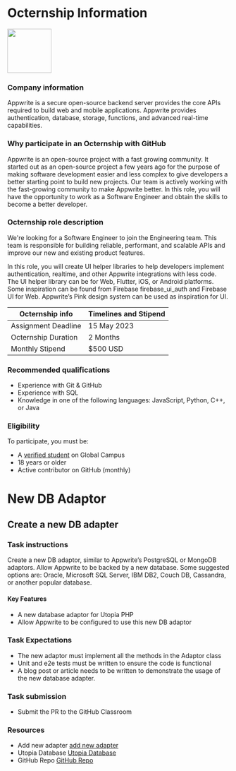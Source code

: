 # Octernship Information
<img src="https://appwrite.io/images-ee/press/logo-1.svg" width="100">

### Company information 
Appwrite is a secure open-source backend server provides the core APIs required to build web and mobile applications. Appwrite provides authentication, database, storage, functions, and advanced real-time capabilities.

### Why participate in an Octernship with GitHub
Appwrite is an open-source project with a fast growing community. It started out as an open-source project a few years ago for the purpose of making software development easier and less complex to give developers a better starting point to build new projects. Our team is actively working with the fast-growing community to make Appwrite better.
In this role, you will have the opportunity to work as a Software Engineer and obtain the skills to become a better developer.


### Octernship role description
We're looking for a Software Engineer to join the Engineering team. This team is responsible for building reliable, performant, and scalable APIs and improve our new and existing product features.

In this role, you will create UI helper libraries to help developers implement authentication, realtime, and other Appwrite integrations with less code. The UI helper library can be for Web, Flutter, iOS, or Android platforms. Some inspiration can be found from Firebase firebase_ui_auth and Firebase UI for Web. Appwrite’s Pink design system can be used as inspiration for UI.


| Octernship info  | Timelines and Stipend |
| ------------- | ------------- |
| Assignment Deadline  | 15 May 2023  |
| Octernship Duration  | 2 Months  |
| Monthly Stipend  | $500 USD  |

### Recommended qualifications
- Experience with Git & GitHub
- Experience with SQL
- Knowledge in one of the following languages: JavaScript, Python, C++, or Java

### Eligibility
To participate, you must be:
* A [verified student](https://education.github.com/discount_requests/pack_application) on Global Campus
* 18 years or older
* Active contributor on GitHub (monthly)

# New DB Adaptor
## Create a new DB adapter

### Task instructions
Create a new DB adaptor, similar to Appwrite’s PostgreSQL or MongoDB adaptors. Allow Appwrite to be backed by a new database. Some suggested options are: Oracle, Microsoft SQL Server, IBM DB2, Couch DB, Cassandra, or another popular database.

#### Key Features
- A new database adaptor for Utopia PHP
- Allow Appwrite to be configured to use this new DB adaptor

### Task Expectations
- The new adaptor must implement all the methods in the Adaptor class
- Unit and e2e tests must be written to ensure the code is functional
- A blog post or article needs to be written to demonstrate the usage of the new database adapter.

### Task submission
- Submit the PR to the GitHub Classroom

### Resources
- Add new adapter [add new adapter](https://github.com/utopia-php/database/blob/main/docs/add-new-adapter.md)
- Utopia Database [Utopia Database](https://github.com/utopia-php/database/blob/main/src/Database/Adapter.php)
- GitHub Repo [GitHub Repo](https://github.com/appwrite/rfc)

